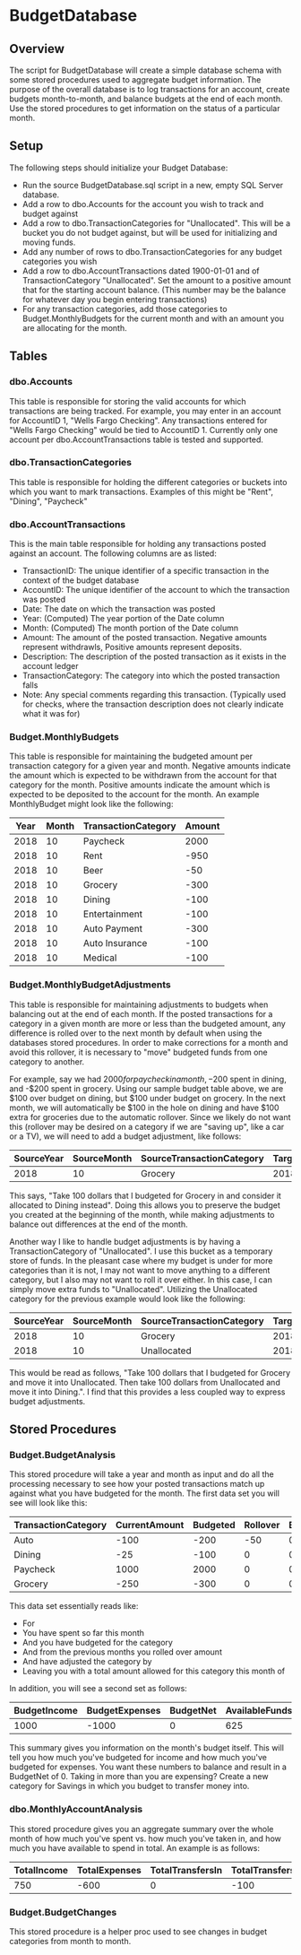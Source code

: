 # BudgetDatabase

## Overview

The script for BudgetDatabase will create a simple database schema with some stored procedures used to aggregate budget information.  The purpose of the overall database is to log transactions for an account, create budgets month-to-month, and balance budgets at the end of each month.  Use the stored procedures to get information on the status of a particular month.

## Setup

The following steps should initialize your Budget Database:
- Run the source BudgetDatabase.sql script in a new, empty SQL Server database.  
- Add a row to dbo.Accounts for the account you wish to track and budget against
- Add a row to dbo.TransactionCategories for "Unallocated".  This will be a bucket you do not budget against, but will be used for initializing and moving funds.
- Add any number of rows to dbo.TransactionCategories for any budget categories you wish
- Add a row to dbo.AccountTransactions dated 1900-01-01 and of TransactionCategory "Unallocated".  Set the amount to a positive amount that for the starting account balance.  (This number may be the balance for whatever day you begin entering transactions)
- For any transaction categories, add those categories to Budget.MonthlyBudgets for the current month and with an amount you are allocating for the month.

## Tables

### dbo.Accounts

This table is responsible for storing the valid accounts for which transactions are being tracked.  For example, you may enter in an account for AccountID 1, "Wells Fargo Checking".  Any transactions entered for "Wells Fargo Checking" would be tied to AccountID 1.  Currently only one account per dbo.AccountTransactions table is tested and supported.

### dbo.TransactionCategories

This table is responsible for holding the different categories or buckets into which you want to mark transactions.  Examples of this might be "Rent", "Dining", "Paycheck"

### dbo.AccountTransactions

This is the main table responsible for holding any transactions posted against an account.  The following columns are as listed:

- TransactionID: The unique identifier of a specific transaction in the context of the budget database
- AccountID: The unique identifier of the account to which the transaction was posted
- Date: The date on which the transaction was posted
- Year: (Computed) The year portion of the Date column
- Month: (Computed) The month portion of the Date column
- Amount: The amount of the posted transaction.  Negative amounts represent withdrawls, Positive amounts represent deposits.
- Description: The description of the posted transaction as it exists in the account ledger
- TransactionCategory: The category into which the posted transaction falls
- Note: Any special comments regarding this transaction. (Typically used for checks, where the transaction description does not clearly indicate what it was for)

### Budget.MonthlyBudgets

This table is responsible for maintaining the budgeted amount per transaction category for a given year and month.  Negative amounts indicate the amount which is expected to be withdrawn from the account for that category for the month.  Positive amounts indicate the amount which is expected to be deposited to the account for the month.  An example MonthlyBudget might look like the following:

| Year | Month | TransactionCategory | Amount |
| ---- | ----- | ------------------- | ------ |
| 2018 | 10    | Paycheck            | 2000   |
| 2018 | 10    | Rent                | -950   |
| 2018 | 10    | Beer                | -50    |
| 2018 | 10    | Grocery             | -300   |
| 2018 | 10    | Dining              | -100   |
| 2018 | 10    | Entertainment       | -100   |
| 2018 | 10    | Auto Payment        | -300   |
| 2018 | 10    | Auto Insurance      | -100   |
| 2018 | 10    | Medical             | -100   |

### Budget.MonthlyBudgetAdjustments

This table is responsible for maintaining adjustments to budgets when balancing out at the end of each month.  If the posted transactions for a category in a given month are more or less than the budgeted amount, any difference is rolled over to the next month by default when using the databases stored procedures.  In order to make corrections for a month and avoid this rollover, it is necessary to "move" budgeted funds from one category to another.

For example, say we had $2000 for paycheck in a month, -$200 spent in dining, and -$200 spent in grocery.  Using our sample budget table above, we are $100 over budget on dining, but $100 under budget on grocery.  In the next month, we will automatically be $100 in the hole on dining and have $100 extra for groceries due to the automatic rollover.  Since we likely do not want this (rollover may be desired on a category if we are "saving up", like a car or a TV), we will need to add a budget adjustment, like follows:

| SourceYear | SourceMonth | SourceTransactionCategory | TargetYear | TargetMonth | TargetTransactionCategory | Amount |
| ---------- | ----------- | ------------------------- | ---------- | ----------- | ------------------------- | ------ |
| 2018       | 10          | Grocery                   | 2018       | 10          | Dining                    | -100   |

This says, "Take 100 dollars that I budgeted for Grocery in and consider it allocated to Dining instead".  Doing this allows you to preserve the budget you created at the beginning of the month, while making adjustments to balance out differences at the end of the month.

Another way I like to handle budget adjustments is by having a TransactionCategory of "Unallocated".  I use this bucket as a temporary store of funds.  In the pleasant case where my budget is under for more categories than it is not, I may not want to move anything to a different category, but I also may not want to roll it over either.  In this case, I can simply move extra funds to "Unallocated".  Utilizing the Unallocated category for the previous example would look like the following:

| SourceYear | SourceMonth | SourceTransactionCategory | TargetYear | TargetMonth | TargetTransactionCategory | Amount |
| ---------- | ----------- | ------------------------- | ---------- | ----------- | ------------------------- | ------ |
| 2018       | 10          | Grocery                   | 2018       | 10          | Unallocated               | -100   |
| 2018       | 10          | Unallocated               | 2018       | 10          | Dining                    | -100   |

This would be read as follows, "Take 100 dollars that I budgeted for Grocery and move it into Unallocated.  Then take 100 dollars from Unallocated and move it into Dining.".  I find that this provides a less coupled way to express budget adjustments.

## Stored Procedures

### Budget.BudgetAnalysis

This stored procedure will take a year and month as input and do all the processing necessary to see how your posted transactions match up against what you have budgeted for the month.  The first data set you will see will look like this:

| TransactionCategory | CurrentAmount | Budgeted | Rollover | BudgetAdjustment | FinalAllowance |
| ------------------- | ------------- | -------- | -------- | ---------------- | -------------- |
| Auto                | -100          | -200     | -50      | 0                | -250           |
| Dining              | -25           | -100     | 0        | 0                | -100           |
| Paycheck            | 1000          | 2000     | 0        | 0                | 2000           |
| Grocery             | -250          | -300     | 0        | 0                | -300           |

This data set essentially reads like:
- For <TransactionCategory>
- You have spent <CurrentAmount> so far this month
- And you have budgeted <Budgeted> for the category
- And from the previous months you rolled over <Rollover> amount
- And have adjusted the category by <BudgetAdjustment>
- Leaving you with a total amount allowed for this category this month of <FinalAllowance>

In addition, you will see a second set as follows:

| BudgetIncome | BudgetExpenses | BudgetNet | AvailableFunds |
| ------------ | -------------- | --------- | -------------- |
| 1000         | -1000          | 0         | 625            |

This summary gives you information on the month's budget itself.  This will tell you how much you've budgeted for income and how much you've budgeted for expenses.  You want these numbers to balance and result in a BudgetNet of 0.  Taking in more than you are expensing?  Create a new category for Savings in which you budget to transfer money into.

### dbo.MonthlyAccountAnalysis

This stored procedure gives you an aggregate summary over the whole month of how much you've spent vs. how much you've taken in, and how much you have available to spend in total.  An example is as follows:

| TotalIncome | TotalExpenses | TotalTransfersIn | TotalTransfersOut | NetCashflow | TotalUnallocated |
| ----------- | ------------- | ---------------- | ----------------- | ----------- | ---------------- |
| 750         | -600          | 0                | -100              | 150         | 1500             |

### Budget.BudgetChanges

This stored procedure is a helper proc used to see changes in budget categories from month to month.













